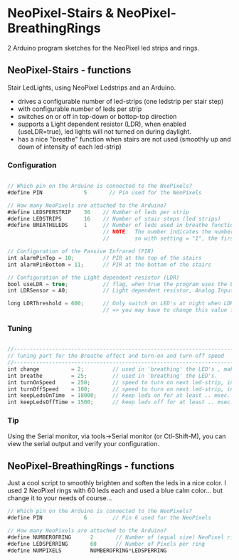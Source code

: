 # NeoPixel-Stairs & NeoPixel-BreathingRings
2 Arduino program sketches for the NeoPixel led strips and rings.

## NeoPixel-Stairs - functions
Stair LedLights, using NeoPixel Ledstrips and an Arduino.

- drives a configurable number of led-strips (one ledstrip per stair step)
- with configurable number of leds per strip
- switches on or off in top-down or bottop-top direction
- supports a Light dependent resistor (LDR), when enabled (useLDR=true), led lights will not turned on during daylight.
- has a nice "breathe" function when stairs are not used (smoothly up and down of intensity of each led-strip)  

### Configuration

```javascript

// Which pin on the Arduino is connected to the NeoPixels?
#define PIN             5       // Pin used for the NeoPixels

// How many NeoPixels are attached to the Arduino?
#define LEDSPERSTRIP    36    // Number of leds per strip
#define LEDSTRIPS       16    // Number of stair steps (led strips)
#define BREATHELEDS     1     // Number of leds used in breathe function. 
                              // NOTE:  The number indicates the number of Begin Leds and Last leds per strip 
                              //        so with setting = "1", the first and last leds of the ledstrip would be used for the breathe function.

// Configuration of the Passive Infrared (PIR)
int alarmPinTop = 10;         // PIR at the top of the stairs
int alarmPinBottom = 11;      // PIR at the bottom of the stairs

// Configuration of the Light dependent resistor (LDR)
bool useLDR = true;           // flag, when true the program uses the LDR, set to "false" if you don't have a LDR sensor.
int LDRSensor = A0;           // Light dependent resistor, Analog Input line  

long LDRThreshold = 600;      // Only switch on LED's at night when LDR senses low light conditions 
                              // => you may have to change this value for your circumstances!

```


### Tuning
```javascript

//-------------------------------------------------------------------------
// Tuning part for the Breathe effect and turn-on and turn-off speed 
//-------------------------------------------------------------------------
int change          = 2;         // used in 'breathing' the LED's , make value smalle to make it smoother, or higher to make it faster
int breathe         = 25;        // used in 'breathing' the LED's.
int turnOnSpeed     = 250;       // speed to turn on next led-strip, in msec between next strip
int turnOffSpeed    = 100;       // speed to turn on next led-strip, in msec between next strip
int keepLedsOnTime  = 18000;     // keep leds on for at least .. msec.
int keepLedsOffTime = 1500;      // keep leds off for at least .. msec.
```


### Tip
Using the Serial monitor, via tools->Serial monitor (or Ctl-Shift-M), you can view the serial output and verify your configuration.


## NeoPixel-BreathingRings - functions
Just a cool script to smoothly brighten and soften the leds in a nice color.
I used 2 NeoPixel rings with 60 leds each and used a blue calm color... but change it to your needs of course...

```javascript
// Which pin on the Arduino is connected to the NeoPixels?
#define PIN             6        // Pin 6 used for the NeoPixels

// How many NeoPixels are attached to the Arduino?
#define NUMBEROFRING      2       // Number of (equal size) NeoPixel rings
#define LEDSPERRING       60      // Number of Pixels per ring
#define NUMPIXELS         NUMBEROFRING*LEDSPERRING 
```



